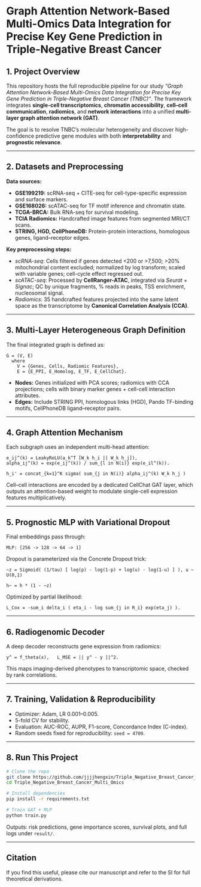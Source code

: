 # Graph Attention Network-Based Multi-Omics Data Integration for Precise Key Gene Prediction in Triple-Negative Breast Cancer

## 1. Project Overview

This repository hosts the full reproducible pipeline for our study *“Graph Attention Network-Based Multi-Omics Data Integration for Precise Key Gene Prediction in Triple-Negative Breast Cancer (TNBC)”*. The framework integrates **single-cell transcriptomics**, **chromatin accessibility**, **cell–cell communication**, **radiomics**, and **network interactions** into a unified **multi-layer graph attention network (GAT)**.

The goal is to resolve TNBC’s molecular heterogeneity and discover high-confidence predictive gene modules with both **interpretability** and **prognostic relevance**.

---

## 2. Datasets and Preprocessing

**Data sources:**

* **GSE199219:** scRNA-seq + CITE-seq for cell-type-specific expression and surface markers.
* **GSE168026:** scATAC-seq for TF motif inference and chromatin state.
* **TCGA-BRCA:** Bulk RNA-seq for survival modeling.
* **TCIA Radiomics:** Handcrafted image features from segmented MRI/CT scans.
* **STRING, HGD, CellPhoneDB:** Protein-protein interactions, homologous genes, ligand–receptor edges.

**Key preprocessing steps:**

* *scRNA-seq*: Cells filtered if genes detected <200 or >7,500; >20% mitochondrial content excluded; normalized by log transform; scaled with variable genes; cell-cycle effect regressed out.
* *scATAC-seq*: Processed by **CellRanger-ATAC**, integrated via *Seurat* + *Signac*; QC by unique fragments, % reads in peaks, TSS enrichment, nucleosomal signal.
* *Radiomics*: 35 handcrafted features projected into the same latent space as the transcriptome by **Canonical Correlation Analysis (CCA)**.

---

## 3. Multi-Layer Heterogeneous Graph Definition

The final integrated graph is defined as:

```
G = (V, E)
  where
    V = {Genes, Cells, Radiomic Features},
    E = {E_PPI, E_Homolog, E_TF, E_CellChat}.
```

* **Nodes:** Genes initialized with PCA scores; radiomics with CCA projections; cells with binary marker genes + cell-cell interaction attributes.
* **Edges:** Include STRING PPI, homologous links (HGD), Pando TF-binding motifs, CellPhoneDB ligand–receptor pairs.

---

## 4. Graph Attention Mechanism

Each subgraph uses an independent multi-head attention:

```
e_ij^(k) = LeakyReLU(a_k^T [W_k h_i || W_k h_j]),
alpha_ij^(k) = exp(e_ij^(k)) / sum_{l in N(i)} exp(e_il^(k)).

h_i' = concat_{k=1}^K sigma( sum_{j in N(i)} alpha_ij^(k) W_k h_j )
```

Cell–cell interactions are encoded by a dedicated CellChat GAT layer, which outputs an attention-based weight to modulate single-cell expression features multiplicatively.

---

## 5. Prognostic MLP with Variational Dropout

Final embeddings pass through:

```
MLP: [256 -> 128 -> 64 -> 1]
```

Dropout is parameterized via the Concrete Dropout trick:

```
~z = Sigmoid( (1/tau) [ log(p) - log(1-p) + log(u) - log(1-u) ] ), u ~ U(0,1)

h~ = h * (1 - ~z)
```

Optimized by partial likelihood:

```
L_Cox = -sum_i delta_i ( eta_i - log sum_{j in R_i} exp(eta_j) ).
```

---

## 6. Radiogenomic Decoder

A deep decoder reconstructs gene expression from radiomics:

```
y^ = f_theta(x),   L_MSE = || y^ - y ||^2.
```

This maps imaging-derived phenotypes to transcriptomic space, checked by rank correlations.

---

## 7. Training, Validation & Reproducibility

* Optimizer: Adam, LR 0.001–0.005.
* 5-fold CV for stability.
* Evaluation: AUC-ROC, AUPR, F1-score, Concordance Index (C-index).
* Random seeds fixed for reproducibility: `seed = 4709`.

---

## 8. Run This Project

```bash
# Clone the repo
git clone https://github.com/jjjjhengxin/Triple_Negative_Breast_Cancer_Multi_Omics.git
cd Triple_Negative_Breast_Cancer_Multi_Omics

# Install dependencies
pip install -r requirements.txt

# Train GAT + MLP
python train.py
```

Outputs: risk predictions, gene importance scores, survival plots, and full logs under `result/`.

---

## Citation

If you find this useful, please cite our manuscript and refer to the SI for full theoretical derivations.
